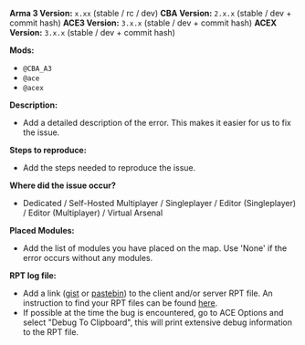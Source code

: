 **Arma 3 Version:** `x.xx` (stable / rc / dev)
**CBA Version:** `2.x.x` (stable / dev + commit hash)
**ACE3 Version:** `3.x.x` (stable / dev + commit hash)
**ACEX Version:** `3.x.x` (stable / dev + commit hash)

**Mods:**
- `@CBA_A3`
- `@ace`
- `@acex`

**Description:**
- Add a detailed description of the error. This makes it easier for us to fix the issue.

**Steps to reproduce:**
- Add the steps needed to reproduce the issue.

**Where did the issue occur?**
- Dedicated / Self-Hosted Multiplayer / Singleplayer / Editor (Singleplayer) / Editor (Multiplayer) / Virtual Arsenal

**Placed Modules:**
- Add the list of modules you have placed on the map. Use 'None' if the error occurs without any modules.

**RPT log file:**
- Add a link ([gist](https://gist.github.com) or [pastebin](http://pastebin.com)) to the client and/or server RPT file. An instruction to find your RPT files can be found [here](https://community.bistudio.com/wiki/Crash_Files#Arma_3).
- If possible at the time the bug is encountered, go to ACE Options and select "Debug To Clipboard", this will print extensive debug information to the RPT file.
